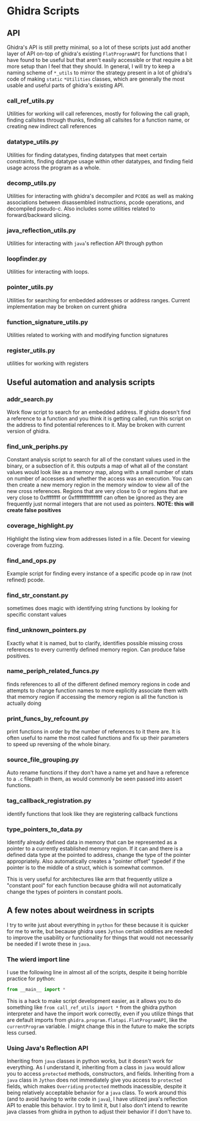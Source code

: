 # Ghidra Scripts


## API
Ghidra's API is still pretty minimal, so a lot of these scripts just add another layer of API on-top of ghidra's existing `FlatProgramAPI` for functions that I have found to be useful but that aren't easily accessible or that require a bit more setup than I feel that they should. In general, I will try to keep a naming scheme of `*_utils` to mirror the strategy present in a lot of ghidra's code of making `static` `*Utilities` classes, which are generally the most usable and useful parts of ghidra's existing API.

### call_ref_utils.py
Utilities for working will call references, mostly for following the call graph, finding callsites through thunks, finding all callsites for a function name, or creating new indirect call references

### datatype_utils.py
Utilities for finding datatypes, finding datatypes that meet certain constraints, finding datatype usage within other datatypes, and finding field usage across the program as a whole.

### decomp_utils.py
Utilities for interacting with ghidra's decompiler and `PCODE` as well as making associations between disassembled instructions, pcode operations, and decompiled pseudo-c. Also includes some utilities related to forward/backward slicing.

### java_reflection_utils.py
Utilities for interacting with `java`'s reflection API through python

### loopfinder.py
Utilities for interacting with loops.

### pointer_utils.py
Utilities for searching for embedded addresses or address ranges. Current implementation may be broken on current ghidra

### function_signature_utils.py
Utilities related to working with and modifying function signatures

### register_utils.py
utilities for working with registers


## Useful automation and analysis scripts

### addr_search.py
Work flow script to search for an embedded address. If ghidra doesn't find a reference to a function and you think it is getting called, run this script on the address to find potential references to it. May be broken with current version of ghidra.

### find_unk_periphs.py
Constant analysis script to search for all of the constant values used in the binary, or a subsection of it. this outputs a map of what all of the constant values would look like as a memory map, along with a small number of stats on number of accesses and whether the access was an execution.
You can then create a new memory region in the memory window to view all of the new cross references.
Regions that are very close to 0 or regions that are very close to 0xffffffff or 0xffffffffffffffff can often be ignored as they are frequently just normal integers that are not used as pointers.
**NOTE: this will create false positives**

### coverage_highlight.py
Highlight the listing view from addresses listed in a file. Decent for viewing coverage from fuzzing.

### find_and_ops.py
Example script for finding every instance of a specific pcode op in raw (not refined) pcode.

### find_str_constant.py
sometimes does magic with identifying string functions by looking for specific constant values

### find_unknown_pointers.py
Exactly what it is named, but to clarify, identifies possible missing cross references to every currently defined memory region. Can produce false positives.

### name_periph_related_funcs.py
finds references to all of the different defined memory regions in code and attempts to change function names to more explicitly associate them with that memory region if accessing the memory region is all the function is actually doing

### print_funcs_by_refcount.py
print functions in order by the number of references to it there are. It is often useful to name the most called functions and fix up their parameters to speed up reversing of the whole binary.

### source_file_grouping.py
Auto rename functions if they don't have a name yet and have a reference to a `.c` filepath in them, as would commonly be seen passed into assert functions.

### tag_callback_registration.py
identify functions that look like they are registering callback functions

### type_pointers_to_data.py
Identify already defined data in memory that can be represented as a pointer to a currently established memory region. If it can and there is a defined data type at the pointed to address, change the type of the pointer appropriately. Also automatically creates a "pointer offset" typedef if the pointer is to the middle of a struct, which is somewhat common.

This is very useful for architectures like arm that frequently utilize a "constant pool" for each function because ghidra will not automatically change the types of pointers in constant pools.

## A few notes about weirdness in scripts
I try to write just about everything in `python` for these because it is quicker for me to write, but because ghidra uses `Jython` certain oddities are needed to improve the usability or functionality for things that would not necessarily be needed if I wrote these in `java`.

### The wierd import line
I use the following line in almost all of the scripts, despite it being horrible practice for python:
```python
from __main__ import *
```

This is a hack to make script development easier, as it allows you to do something like `from call_ref_utils import *` from the ghidra python interpreter and have the import work correctly, even if you utilize things that are default imports from `ghidra.program.flatapi.FlatProgramAPI`, like the `currentProgram` variable. I might change this in the future to make the scripts less cursed.

### Using Java's Reflection API
Inheriting from `java` classes in python works, but it doesn't work for everything. As I understand it, inheriting from a class in `java` would allow you to access `protected` methods, constructors, and fields. Inheriting from a `java` class in `Jython` does not immediately give you access to `protected` fields, which makes `Overriding` `protected` methods inacessible, despite it being relatively acceptable behavior for a `java` class. To work around this (and to avoid having to write code in `java`), I have utilized java's reflection API to enable this behavior. I try to limit it, but I also don't intend to rewrite java classes from ghidra in python to adjust their behavior if I don't have to.

